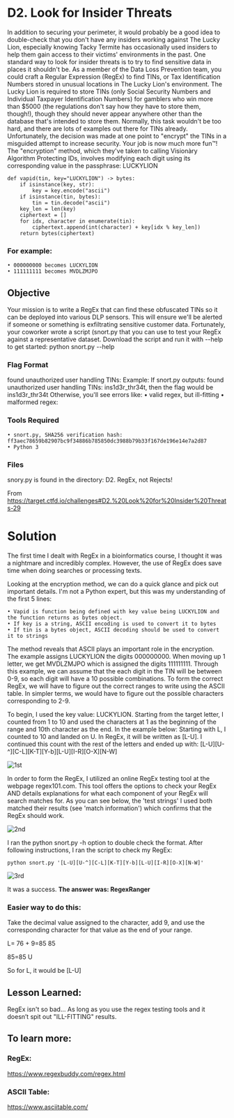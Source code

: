 # D2. Look for Insider Threats

In addition to securing your perimeter, it would probably be a good idea to double-check that you don't have any insiders working against The Lucky Lion, especially knowing Tacky Termite has occasionally used insiders to help them gain access to their victims' environments in the past.
One standard way to look for insider threats is to try to find sensitive data in places it shouldn't be. As a member of the Data Loss Prevention team, you could craft a Regular Expression (RegEx) to find TINs, or Tax Identification Numbers stored in unusual locations in The Lucky Lion's environment. The Lucky Lion is required to store TINs (only Social Security Numbers and Individual Taxpayer Identification Numbers) for gamblers who win more than $5000 (the regulations don't say how they have to store them, though!), though they should never appear anywhere other than the database that's intended to store them.
Normally, this task wouldn't be too hard, and there are lots of examples out there for TINs already. Unfortunately, the decision was made at one point to "encrypt" the TINs in a misguided attempt to increase security. Your job is now much more fun™!
The "encryption" method, which they've taken to calling Visionàry Algorithm Protecting IDs, involves modifying each digit using its corresponding value in the passphrase: LUCKYLION
```
def vapid(tin, key="LUCKYLION") -> bytes:
    if isinstance(key, str):
        key = key.encode("ascii")
    if isinstance(tin, bytes):
        tin = tin.decode("ascii")
    key_len = len(key)
    ciphertext = []
    for idx, character in enumerate(tin):
        ciphertext.append(int(character) + key[idx % key_len])
    return bytes(ciphertext)
```
    
### For example:
	• 000000000 becomes LUCKYLION
	• 111111111 becomes MVDLZMJPO
## Objective
Your mission is to write a RegEx that can find these obfuscated TINs so it can be deployed into various DLP sensors. This will ensure we'll be alerted if someone or something is exfiltrating sensitive customer data.
Fortunately, your coworker wrote a script (snort.py that you can use to test your RegEx against a representative dataset. Download the script and run it with --help to get started:
python snort.py --help

### Flag Format
found unauthorized user handling TINs: <flag> Example: If snort.py outputs: found unauthorized user handling TINs: ins1d3r_thr34t, then the flag would be ins1d3r_thr34t
Otherwise, you'll see errors like:
	• valid regex, but ill-fitting
	• malformed regex: <error message>
### Tools Required
	• snort.py, SHA256 verification hash: ff3aec78659b82907bc9f34886b785850dc3988b79b33f167de196e14e7a2d87
	• Python 3

### Files
snory.py is found in the directory: D2. RegEx, not Rejects!

From <https://target.ctfd.io/challenges#D2.%20Look%20for%20Insider%20Threats-29> 


# Solution

The first time I dealt with RegEx in a bioinformatics course, I thought it was a nightmare and incredibly complex. However, the use of RegEx does save time when doing searches or processing texts. 

Looking at the encryption method, we can do a quick glance and pick out important details. I'm not a Python expert, but this was my understanding of the first 5 lines: 

	• Vapid is function being defined with key value being LUCKYLION and the function returns as bytes object.
	• If key is a string, ASCII encoding is used to convert it to bytes
	• If tin is a bytes object, ASCII decoding should be used to convert it to strings

The method reveals that ASCII plays an important role in the encryption. The example assigns LUCKYLION the digits 000000000. When moving up 1 letter, we get MVDLZMJPO which is assigned the digits 111111111. Through this example, we can assume that the each digit in the TIN will be between 0-9, so each digit will have a 10 possible combinations. To form the correct RegEx, we will have to  figure out the correct ranges to write using the ASCII table. In simpler terms, we would have to figure out the possible characters corresponding to 2-9. 

To begin, I used the key value: LUCKYLION. Starting from the target letter, I counted from 1 to 10 and used the characters at 1 as the beginning of the range and 10th character as the end. In the example below: Starting with L, I counted to 10 and landed on U. In RegEx, it will be written as [L-U]. I continued this count with the rest of the letters and ended up with: [L-U][U-^][C-L][K-T][Y-b][L-U][I-R][O-X][N-W]

![1st](https://github.com/user-attachments/assets/5af12b2b-e002-4792-a269-d2af0e1c5b70)


In order to form the RegEx, I utilized an online RegEx testing tool at the webpage regex101.com. This tool offers the options to check your RegEx AND details explanations for what each component of your RegEx will search matches for. As you can see below, the 'test strings' I used both matched their results (see 'match information') which confirms that the RegEx should work.

![2nd](https://github.com/user-attachments/assets/bfe8cc60-c59c-41db-b59b-e16d58e8deb6)


I ran the python snort.py -h option to double check the format. After following instructions, I ran the script to check my RegEx: 
 ```
python snort.py '[L-U][U-^][C-L][K-T][Y-b][L-U][I-R][O-X][N-W]'
```

![3rd](https://github.com/user-attachments/assets/bb379d93-6823-44f4-b58e-734bd5cc05ed)



It was a success. **The answer was: RegexRanger**


### Easier way to do this: 

Take the decimal value assigned to the character, add 9, and use the corresponding character for that value as the end of your range. 

L= 76 + 9=85 85

85=85 U

So for L, it would be [L-U]


## Lesson Learned:


RegEx isn't so bad… As long as you use the regex testing tools and it doesn’t spit out "ILL-FITTING" results. 



## To learn more:

### RegEx:

https://www.regexbuddy.com/regex.html

### ASCII Table:

https://www.asciitable.com/


